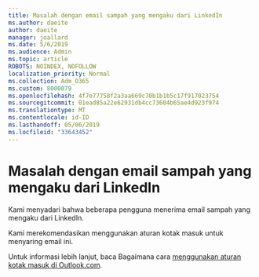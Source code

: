 ```yaml
---
title: Masalah dengan email sampah yang mengaku dari LinkedIn
ms.author: daeite
author: daeite
manager: joallard
ms.date: 5/6/2019
ms.audience: Admin
ms.topic: article
ROBOTS: NOINDEX, NOFOLLOW
localization_priority: Normal
ms.collection: Adm_O365
ms.custom: 8000079
ms.openlocfilehash: 4f7e77758f2a3aa669c70b1b1b5c17f917023754
ms.sourcegitcommit: 01ead85a22e62931db4cc73604b65ae4d923f974
ms.translationtype: MT
ms.contentlocale: id-ID
ms.lasthandoff: 05/06/2019
ms.locfileid: "33643452"
---
```

# <a name="issues-with-junk-email-claiming-to-be-from-linkedin"></a>Masalah dengan email sampah yang mengaku dari LinkedIn

Kami menyadari bahwa beberapa pengguna menerima email sampah yang mengaku dari LinkedIn.

Kami merekomendasikan menggunakan aturan kotak masuk untuk menyaring email ini.

Untuk informasi lebih lanjut, baca Bagaimana cara [menggunakan aturan kotak masuk di Outlook.com](https://support.office.com/article/4b094371-a5d7-49bd-8b1b-4e4896a7cc5d).